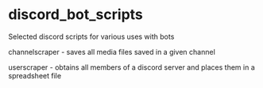 # discord_bot_scripts

Selected discord scripts for various uses with bots

channelscraper - saves all media files saved in a given channel

userscraper - obtains all members of a discord server and places them in a spreadsheet file

